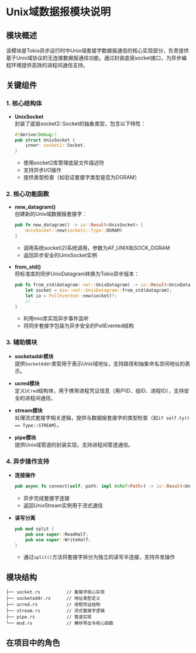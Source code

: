 # Unix域数据报模块说明

## 模块概述
该模块是Tokio异步运行时中Unix域套接字数据报通信的核心实现部分，负责提供基于Unix域协议的无连接数据报通信功能。通过封装底层socket接口，为异步编程环境提供高效的进程间通信支持。

## 关键组件

### 1. 核心结构体
- **UnixSocket**  
  封装了底层socket2::Socket的抽象类型，包含以下特性：
  ```rust
  #[derive(Debug)]
  pub struct UnixSocket {
      inner: socket2::Socket,
  }
  ```
  - 使用socket2库管理底层文件描述符
  - 支持异步I/O操作
  - 提供类型检查（如验证套接字类型是否为DGRAM）

### 2. 核心功能函数
- **new_datagram()**  
  创建新的Unix域数据报套接字：
  ```rust
  pub fn new_datagram() -> io::Result<UnixSocket> {
      UnixSocket::new(socket2::Type::DGRAM)
  }
  ```
  - 调用系统socket(2)系统调用，参数为AF_UNIX和SOCK_DGRAM
  - 返回异步安全的UnixSocket实例

- **from_std()**  
  将标准库的同步UnixDatagram转换为Tokio异步版本：
  ```rust
  pub fn from_std(datagram: net::UnixDatagram) -> io::Result<UnixDatagram> {
      let socket = mio::net::UnixDatagram::from_std(datagram);
      let io = PollEvented::new(socket)?;
      // ...
  }
  ```
  - 利用mio库实现异步事件监听
  - 将同步套接字包装为异步安全的PollEvented结构

### 3. 辅助模块
- **socketaddr模块**  
  提供`SocketAddr`类型用于表示Unix域地址，支持路径和抽象命名空间地址的表示。

- **ucred模块**  
  定义`UCred`结构体，用于携带进程凭证信息（用户ID、组ID、进程ID），支持安全的进程间通信。

- **stream模块**  
  处理流式套接字相关逻辑，提供与数据报套接字的类型检查（如`if self.ty() == Type::STREAM`）。

- **pipe模块**  
  提供Unix域管道的封装实现，支持进程间管道通信。

### 4. 异步操作支持
- **连接操作**  
  ```rust
  pub async fn connect(self, path: impl AsRef<Path>) -> io::Result<UnixStream> { /* ... */ }
  ```
  - 异步完成套接字连接
  - 返回UnixStream实例用于流式通信

- **读写分离**  
  ```rust
  pub mod split {
      pub use super::ReadHalf;
      pub use super::WriteHalf;
  }
  ```
  - 通过`split()`方法将套接字拆分为独立的读写半连接，支持并发操作

## 模块结构
```
├── socket.rs          // 套接字核心实现
├── socketaddr.rs      // 地址类型定义
├── ucred.rs           // 进程凭证结构
├── stream.rs          // 流式套接字逻辑
├── pipe.rs            // 管道实现
└── mod.rs             // 模块导出与核心函数
```

## 在项目中的角色